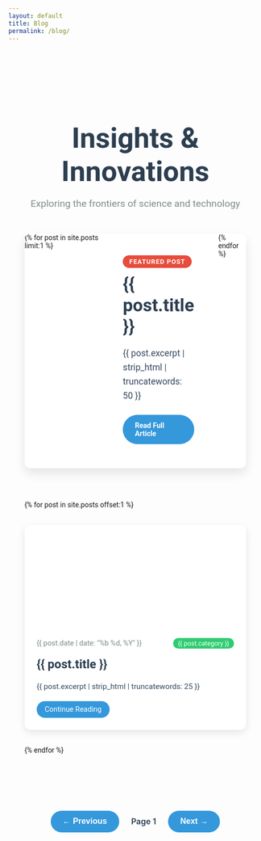 ```yaml
---
layout: default
title: Blog
permalink: /blog/
---
```


<div class="blog-container">
  <h1 class="blog-title">Insights & Innovations</h1>
  <p class="blog-subtitle">Exploring the frontiers of science and technology</p>
  
  <div class="featured-post">
    {% for post in site.posts limit:1 %}
      <div class="featured-post-content">
        <span class="featured-label">Featured Post</span>
        <h2 class="featured-title"><a href="{{ post.url | prepend: site.baseurl }}">{{ post.title }}</a></h2>
        <p class="featured-excerpt">{{ post.excerpt | strip_html | truncatewords: 50 }}</p>
        <a href="{{ post.url | prepend: site.baseurl }}" class="read-more-btn">Read Full Article</a>
      </div>
      <div class="featured-post-image" style="background-image: url('{{ post.featured_image | default: "/assets/images/default-featured.jpg" }}');"></div>
    {% endfor %}
  </div>

  <div class="blog-posts">
    {% for post in site.posts offset:1 %}
      <div class="blog-post" data-post-id="{{ forloop.index }}">
        <div class="post-image" style="background-image: url('{{ post.thumbnail | default: "/assets/images/default-thumbnail.jpg" }}');"></div>
        <div class="post-content">
          <div class="post-meta">
            <span class="post-date">{{ post.date | date: "%b %d, %Y" }}</span>
            <span class="post-category">{{ post.category }}</span>
          </div>
          <h2 class="post-title"><a href="{{ post.url | prepend: site.baseurl }}">{{ post.title }}</a></h2>
          <p class="post-excerpt">{{ post.excerpt | strip_html | truncatewords: 25 }}</p>
          <a href="{{ post.url | prepend: site.baseurl }}" class="read-more">Continue Reading</a>
        </div>
      </div>
    {% endfor %}
  </div>
</div>

<div class="pagination">
  <button id="prev-page" class="pagination-btn">&larr; Previous</button>
  <span id="page-number">Page 1</span>
  <button id="next-page" class="pagination-btn">Next &rarr;</button>
</div>

<style>
  .blog-container {
    max-width: 1200px;
    margin: 0 auto;
    padding: 4rem 2rem;
    font-family: 'Roboto', sans-serif;
  }

  .blog-title {
    text-align: center;
    font-size: 3.5rem;
    color: #2c3e50;
    margin-bottom: 0.5rem;
    font-weight: 700;
  }

  .blog-subtitle {
    text-align: center;
    font-size: 1.2rem;
    color: #7f8c8d;
    margin-bottom: 3rem;
  }

  .featured-post {
    display: flex;
    background-color: #fff;
    border-radius: 12px;
    overflow: hidden;
    box-shadow: 0 10px 20px rgba(0, 0, 0, 0.1);
    margin-bottom: 4rem;
  }

  .featured-post-content {
    flex: 1;
    padding: 3rem;
  }

  .featured-label {
    background-color: #e74c3c;
    color: #fff;
    padding: 0.3rem 0.8rem;
    border-radius: 20px;
    font-size: 0.8rem;
    text-transform: uppercase;
    font-weight: 600;
    letter-spacing: 1px;
  }

  .featured-title {
    font-size: 2.2rem;
    margin: 1rem 0;
  }

  .featured-title a {
    color: #2c3e50;
    text-decoration: none;
    transition: color 0.3s ease;
  }

  .featured-title a:hover {
    color: #e74c3c;
  }

  .featured-excerpt {
    color: #34495e;
    font-size: 1.1rem;
    line-height: 1.6;
    margin-bottom: 1.5rem;
  }

  .featured-post-image {
    flex: 1;
    background-size: cover;
    background-position: center;
  }

  .read-more-btn {
    display: inline-block;
    padding: 0.8rem 1.5rem;
    background-color: #3498db;
    color: #fff;
    text-decoration: none;
    border-radius: 30px;
    font-weight: 600;
    transition: background-color 0.3s ease;
  }

  .read-more-btn:hover {
    background-color: #2980b9;
  }

  .blog-posts {
    display: grid;
    grid-template-columns: repeat(auto-fill, minmax(300px, 1fr));
    gap: 2rem;
  }

  .blog-post {
    background-color: #fff;
    border-radius: 12px;
    overflow: hidden;
    box-shadow: 0 5px 15px rgba(0, 0, 0, 0.1);
    transition: transform 0.3s ease, box-shadow 0.3s ease;
  }

  .blog-post:hover {
    transform: translateY(-5px);
    box-shadow: 0 10px 20px rgba(0, 0, 0, 0.15);
  }

  .post-image {
    height: 200px;
    background-size: cover;
    background-position: center;
  }

  .post-content {
    padding: 1.5rem;
  }

  .post-meta {
    display: flex;
    justify-content: space-between;
    align-items: center;
    margin-bottom: 1rem;
    font-size: 0.9rem;
    color: #7f8c8d;
  }

  .post-category {
    background-color: #2ecc71;
    color: #fff;
    padding: 0.2rem 0.6rem;
    border-radius: 15px;
    font-size: 0.8rem;
  }

  .post-title {
    margin: 0 0 1rem;
    font-size: 1.5rem;
    line-height: 1.3;
  }

  .post-title a {
    color: #2c3e50;
    text-decoration: none;
    transition: color 0.3s ease;
  }

  .post-title a:hover {
    color: #3498db;
  }

  .post-excerpt {
    color: #34495e;
    font-size: 0.95rem;
    line-height: 1.6;
    margin-bottom: 1rem;
  }

  .read-more {
    display: inline-block;
    padding: 0.5rem 1rem;
    background-color: #3498db;
    color: #fff;
    text-decoration: none;
    border-radius: 20px;
    font-size: 0.9rem;
    transition: background-color 0.3s ease;
  }

  .read-more:hover {
    background-color: #2980b9;
  }

  .pagination {
    display: flex;
    justify-content: center;
    align-items: center;
    margin-top: 3rem;
  }

  .pagination-btn {
    padding: 0.8rem 1.5rem;
    background-color: #3498db;
    color: #fff;
    border: none;
    border-radius: 30px;
    cursor: pointer;
    font-size: 1rem;
    font-weight: 600;
    transition: background-color 0.3s ease;
  }

  .pagination-btn:hover {
    background-color: #2980b9;
  }

  #page-number {
    margin: 0 1.5rem;
    font-size: 1rem;
    font-weight: 600;
    color: #2c3e50;
  }

  @media (max-width: 768px) {
    .featured-post {
      flex-direction: column;
    }

    .featured-post-image {
      height: 250px;
    }

    .blog-posts {
      grid-template-columns: 1fr;
    }
  }
</style>

<script src="https://cdnjs.cloudflare.com/ajax/libs/animejs/3.2.1/anime.min.js"></script>
<script>
  document.addEventListener('DOMContentLoaded', () => {
    const postsPerPage = 6;
    const posts = document.querySelectorAll('.blog-post');
    let currentPage = 1;
    const totalPages = Math.ceil(posts.length / postsPerPage);

    function showPage(page) {
      const start = (page - 1) * postsPerPage;
      const end = start + postsPerPage;

      posts.forEach((post, index) => {
        if (index >= start && index < end) {
          post.style.display = 'block';
        } else {
          post.style.display = 'none';
        }
      });

      document.getElementById('page-number').textContent = `Page ${page} of ${totalPages}`;
      
      anime({
        targets: '.blog-post',
        opacity: [0, 1],
        translateY: [20, 0],
        easing: 'easeOutExpo',
        duration: 800,
        delay: anime.stagger(100)
      });
    }

    document.getElementById('prev-page').addEventListener('click', () => {
      if (currentPage > 1) {
        currentPage--;
        showPage(currentPage);
      }
    });

    document.getElementById('next-page').addEventListener('click', () => {
      if (currentPage < totalPages) {
        currentPage++;
        showPage(currentPage);
      }
    });

    showPage(currentPage);

    // Animate blog title and subtitle
    anime({
      targets: ['.blog-title', '.blog-subtitle'],
      opacity: [0, 1],
      translateY: [-30, 0],
      easing: 'easeOutExpo',
      duration: 1200,
      delay: anime.stagger(200)
    });

    // Animate featured post
    anime({
      targets: '.featured-post',
      opacity: [0, 1],
      translateY: [50, 0],
      easing: 'easeOutExpo',
      duration: 1000,
      delay: 300
    });

    // Animate post appearance on scroll
    const observer = new IntersectionObserver((entries) => {
      entries.forEach(entry => {
        if (entry.isIntersecting) {
          const postId = entry.target.getAttribute('data-post-id');
          anime({
            targets: entry.target,
            opacity: [0, 1],
            translateY: [50, 0],
            easing: 'easeOutExpo',
            duration: 800,
            delay: postId * 100
          });
          observer.unobserve(entry.target);
        }
      });
    }, { threshold: 0.1 });

    posts.forEach(post => {
      observer.observe(post);
    });
  });
</script>